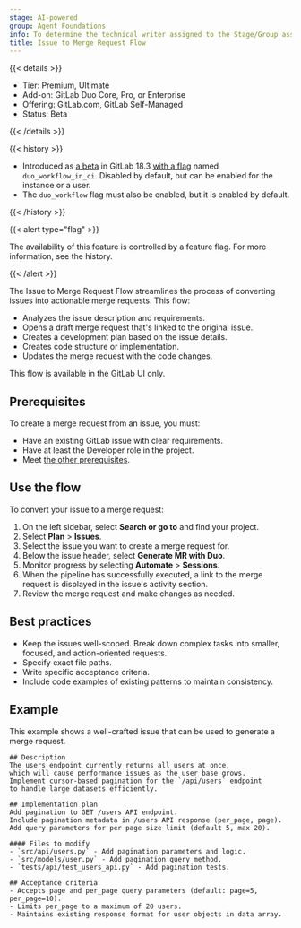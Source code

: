 ```yaml
---
stage: AI-powered
group: Agent Foundations
info: To determine the technical writer assigned to the Stage/Group associated with this page, see https://handbook.gitlab.com/handbook/product/ux/technical-writing/#assignments
title: Issue to Merge Request Flow
---
```


{{< details >}}

- Tier: Premium, Ultimate
- Add-on: GitLab Duo Core, Pro, or Enterprise
- Offering: GitLab.com, GitLab Self-Managed
- Status: Beta

{{< /details >}}

{{< history >}}

- Introduced as [a beta](../../../policy/development_stages_support.md) in GitLab 18.3 [with a flag](../../../administration/feature_flags/_index.md) named `duo_workflow_in_ci`. Disabled by default, but can be enabled for the instance or a user.
- The `duo_workflow` flag must also be enabled, but it is enabled by default.

{{< /history >}}

{{< alert type="flag" >}}

The availability of this feature is controlled by a feature flag.
For more information, see the history.

{{< /alert >}}

The Issue to Merge Request Flow streamlines the process of converting issues into actionable merge requests. This flow:

- Analyzes the issue description and requirements.
- Opens a draft merge request that's linked to the original issue.
- Creates a development plan based on the issue details.
- Creates code structure or implementation.
- Updates the merge request with the code changes.

This flow is available in the GitLab UI only.

## Prerequisites

To create a merge request from an issue, you must:

- Have an existing GitLab issue with clear requirements.
- Have at least the Developer role in the project.
- Meet [the other prerequisites](../../duo_agent_platform/_index.md#prerequisites).

## Use the flow

To convert your issue to a merge request:

1. On the left sidebar, select **Search or go to** and find your project.
1. Select **Plan** > **Issues**.
1. Select the issue you want to create a merge request for.
1. Below the issue header, select **Generate MR with Duo**.
1. Monitor progress by selecting **Automate** > **Sessions**.
1. When the pipeline has successfully executed, a link to the merge request
   is displayed in the issue's activity section.
1. Review the merge request and make changes as needed.

## Best practices

- Keep the issues well-scoped. Break down complex tasks into smaller, focused, and action-oriented requests.
- Specify exact file paths.
- Write specific acceptance criteria.
- Include code examples of existing patterns to maintain consistency.

## Example

This example shows a well-crafted issue that can be used to generate a merge request.

```plaintext
## Description
The users endpoint currently returns all users at once,
which will cause performance issues as the user base grows.
Implement cursor-based pagination for the `/api/users` endpoint
to handle large datasets efficiently.

## Implementation plan
Add pagination to GET /users API endpoint.
Include pagination metadata in /users API response (per_page, page).
Add query parameters for per page size limit (default 5, max 20).

#### Files to modify
- `src/api/users.py` - Add pagination parameters and logic.
- `src/models/user.py` - Add pagination query method.
- `tests/api/test_users_api.py` - Add pagination tests.

## Acceptance criteria
- Accepts page and per_page query parameters (default: page=5, per_page=10).
- Limits per_page to a maximum of 20 users.
- Maintains existing response format for user objects in data array.
```
